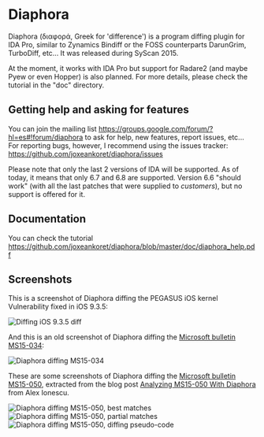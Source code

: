 # Diaphora
Diaphora (διαφορά, Greek for 'difference') is a program diffing plugin for IDA Pro, similar to Zynamics Bindiff or the FOSS counterparts DarunGrim, TurboDiff, etc... It was released during SyScan 2015.

At the moment, it works with IDA Pro but support for Radare2 (and maybe Pyew or even Hopper) is also planned.
For more details, please check the tutorial in the "doc" directory.

## Getting help and asking for features

You can join the mailing list https://groups.google.com/forum/?hl=es#!forum/diaphora to ask for help, new features, report issues, etc... For reporting bugs, however, I recommend using the issues tracker:  https://github.com/joxeankoret/diaphora/issues

Please note that only the last 2 versions of IDA will be supported. As of today, it means that only 6.7 and 6.8 are supported. Version 6.6 "should work" (with all the last patches that were supplied to *customers*), but no support is offered for it.

## Documentation

You can check the tutorial https://github.com/joxeankoret/diaphora/blob/master/doc/diaphora_help.pdf

## Screenshots

This is a screenshot of Diaphora diffing the PEGASUS iOS kernel Vulnerability fixed in iOS 9.3.5:

![Diffing iOS 9.3.5 diff](http://sektioneins.de/images/diaphora1.png)

And this is an old screenshot of Diaphora diffing the [Microsoft bulletin MS15-034](https://technet.microsoft.com/en-us/library/security/ms15-034.aspx):

![Diaphora diffing MS15-034](https://pbs.twimg.com/media/CCnruP_W0AA8ksc.png:large)

These are some screenshots of Diaphora diffing the [Microsoft bulletin MS15-050]( https://technet.microsoft.com/en-us/library/security/ms15-050.aspx), extracted from the blog post [Analyzing MS15-050 With Diaphora](http://www.alex-ionescu.com/?p=271) from Alex Ionescu.

![Diaphora diffing MS15-050, best matches](http://www.alex-ionescu.com/wp-content/uploads/diaphora2.png)
![Diaphora diffing MS15-050, partial matches](http://www.alex-ionescu.com/wp-content/uploads/diaphora3.png)
![Diaphora diffing MS15-050, diffing pseudo-code](http://www.alex-ionescu.com/wp-content/uploads/diaphora1.png)

